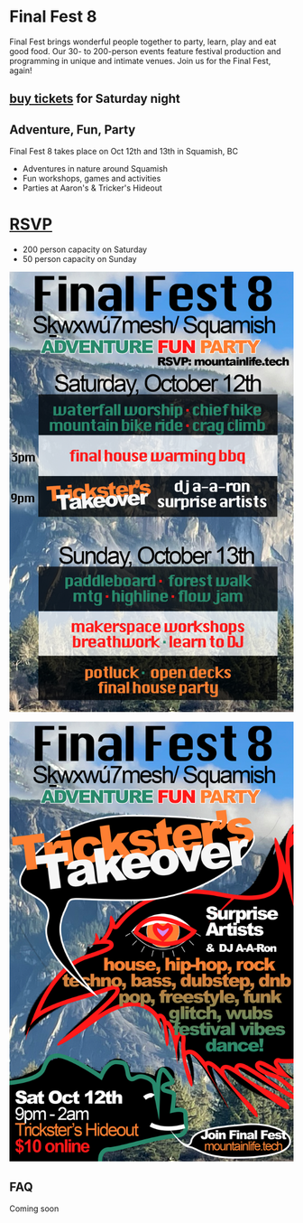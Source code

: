# Final Fest 8

Final Fest brings wonderful people together to party, learn, play and eat good food. Our 30- to 200-person events feature festival production and programming in unique and intimate venues. Join us for the Final Fest, again!

## [buy tickets](https://trickstershideout.ca/event/final-fest-8/) for Saturday night

## Adventure, Fun, Party
Final Fest 8 takes place on Oct 12th and 13th in Squamish, BC
- Adventures in nature around Squamish
- Fun workshops, games and activities
- Parties at Aaron's & Tricker's Hideout

# [RSVP](https://forms.gle/FneKNjrGYj3SM1526)
- 200 person capacity on Saturday
- 50 person capacity on Sunday

![alt text](/ff8program.png)

![alt text](/ff8poster.png)

## FAQ
Coming soon
